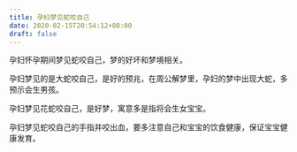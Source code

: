 ```yaml
---
title: 孕妇梦见蛇咬自己
date: 2020-02-15T20:54:12+08:00
draft: false
---
```


孕妇怀孕期间梦见蛇咬自己，梦的好坏和梦境相关。<br>

孕妇梦见的是大蛇咬自己，是好的预兆，在周公解梦里，孕妇的梦中出现大蛇，多预示会生男孩。<br>

孕妇梦见花蛇咬自己，是好梦，寓意多是指将会生女宝宝。<br>

孕妇梦见蛇咬自己的手指并咬出血，要多注意自己和宝宝的饮食健康，保证宝宝健康发育。<br>
